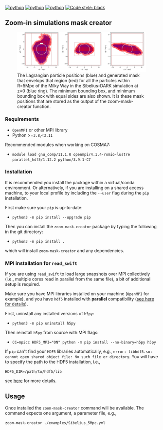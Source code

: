 [![python](https://img.shields.io/badge/Python-3.8-3776AB.svg?style=flat&logo=python&logoColor=white)](https://www.python.org)
[![python](https://img.shields.io/badge/Python-3.9-3776AB.svg?style=flat&logo=python&logoColor=white)](https://www.python.org)
[![python](https://img.shields.io/badge/Python-3.10-3776AB.svg?style=flat&logo=python&logoColor=white)](https://www.python.org)
[![Code style: black](https://img.shields.io/badge/code%20style-black-000000.svg)](https://github.com/psf/black)

## Zoom-in simulations mask creator

<figure>
    <img src="/examples/Sibelius_5Mpc.png"
         alt="Sibelius 5Mpc region">
    <figcaption>The Lagrangian particle positions (blue) and generated mask that envelops that region (red) for all the particles within R=5Mpc of the Milky Way in the Sibelius-DARK simulation at z=0 (blue ring). The minimum bounding box, and minimum bounding box with equal sides are also shown. It is these mask positions that are stored as the output of the zoom-mask-creator function.</figcaption>
</figure>

### Requirements

* `OpenMPI` or other MPI library
* Python >=`3.8`,<`3.11`

Recommended modules when working on COSMA7:

* `module load gnu_comp/11.1.0 openmpi/4.1.4-romio-lustre parallel_hdf5/1.12.2 python/3.9.1-C7 `

### Installation

It is recommended you install the package within a virtual/conda environment.
Or alternatively, if you are installing on a shared access machine, to your
local profile by including the `--user` flag during the `pip` installation.

First make sure your `pip` is up-to-date:

* `python3 -m pip install --upgrade pip`

Then you can install the `zoom-mask-creator` package by typing the following in
the git directory: 

* `python3 -m pip install .`

which will install `zoom-mask-creator` and any dependencies.

### MPI installation for `read_swift`

If you are using `read_swift` to load large snapshots over MPI collectively
(i.e., multiple cores read in parallel from the same file), a bit of additional
setup is required.

Make sure you have MPI libraries installed on your machine (`OpenMPI` for example), and you have `hdf5` installed with **parallel** compatibility ([see here for details](https://docs.h5py.org/en/stable/mpi.html)).

First, uninstall any installed versions of `h5py`:

* `python3 -m pip uninstall h5py`

Then reinstall `h5py` from source with MPI flags:

* `CC=mpicc HDF5_MPI="ON" python -m pip install --no-binary=h5py h5py`

If `pip` can't find your `HDF5` libraries automatically, e.g., `error: libhdf5.so: cannot open shared object file: No such file or directory`. You will have to specify the path to the HDF5 installation, i.e.,

`HDF5_DIR=/path/to/hdf5/lib`

see [here](https://docs.h5py.org/en/stable/build.html#building-against-parallel-hdf5) for more details.

## Usage

Once installed the `zoom-mask-creator` command will be available. The command expects one argument, a parameter file, e.g.,

`zoom-mask-creator ./examples/Sibelius_5Mpc.yml`
